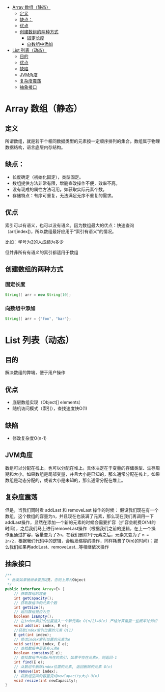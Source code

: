 <!-- TOC -->

- [Array 数组（静态）](#array-%E6%95%B0%E7%BB%84%E9%9D%99%E6%80%81)
    - [定义](#%E5%AE%9A%E4%B9%89)
    - [缺点：](#%E7%BC%BA%E7%82%B9)
    - [优点](#%E4%BC%98%E7%82%B9)
    - [创建数组的两种方式](#%E5%88%9B%E5%BB%BA%E6%95%B0%E7%BB%84%E7%9A%84%E4%B8%A4%E7%A7%8D%E6%96%B9%E5%BC%8F)
        - [固定长度](#%E5%9B%BA%E5%AE%9A%E9%95%BF%E5%BA%A6)
        - [向数组中添加](#%E5%90%91%E6%95%B0%E7%BB%84%E4%B8%AD%E6%B7%BB%E5%8A%A0)
- [List 列表（动态）](#list-%E5%88%97%E8%A1%A8%E5%8A%A8%E6%80%81)
    - [目的](#%E7%9B%AE%E7%9A%84)
    - [优点](#%E4%BC%98%E7%82%B9)
    - [缺陷](#%E7%BC%BA%E9%99%B7)
    - [JVM角度](#jvm%E8%A7%92%E5%BA%A6)
    - [复杂度震荡](#%E5%A4%8D%E6%9D%82%E5%BA%A6%E9%9C%87%E8%8D%A1)
    - [抽象接口](#%E6%8A%BD%E8%B1%A1%E6%8E%A5%E5%8F%A3)

<!-- /TOC -->
# Array 数组（静态）

## 定义
所谓数组，就是若干个相同数据类型的元素按一定顺序排列的集合。数组属于物理数据结构，语言底层内存结构。

## 缺点：
+ 长度确定（初始化固定），类型固定。
+ 数组提供方法非常有限，增删查改操作不便，效率不高。
+ 没有现成的属性方法可用，如获取实际元素个数。
+ 存储特点：有序可重复，无法满足无序不重复的需求。

## 优点
索引可以有语义，也可以没有语义。因为数组最大的优点：快速查询（arr[index])，所以数组最好应用于“索引有语义”的情况。

比如：学号为2的人成绩为多少

但并非所有有语义的索引都适用于数组

## 创建数组的两种方式

### 固定长度
```java
String[] arr = new String[10];
```

### 向数组中添加
```java
String[] arr = {"foo", "bar"};
```

# List 列表（动态）

## 目的
解决数组的弊端，便于用户操作

## 优点
+ 底层数组实现（Object[] elements）
+ 随机访问模式（索引），查找速度快O(1)
## 缺陷
+ 修改复杂度O(n-1)

## JVM角度
数组可以分配在栈上，也可以分配在堆上。具体决定在于变量的存储类型、生存周期和大小。如果数组是局部变量，并且大小是已知的，那么通常分配在栈上。如果数组是动态分配的，或者大小是未知的，那么通常分配在堆上。

## 复杂度震荡
但是，当我们同时看 addLast 和 removeLast 操作的时候：
假设我们现在有一个数组，这个数组的容量为n，并且现在也装满了元素，那么现在我们再调用一下addLast操作，显然在添加一个新的元素的时候会需要扩容（扩容会耗费O(N)的时间），之后我们马上进行removeLast操作（根据我们之前的逻辑，在上一个操作里通过扩容，容量变为了2n，在我们删除1个元素之后，元素又变为了 `n = 2n/2`，根据我们代码中的逻辑，会触发缩容的操作，同样耗费了O(n)的时间）；那么我们如果再addLast、removeLast…等相继依次操作

## 抽象接口
```java
/**
 * 此类如果被继承要指定E，否则上界为Object
 */
public interface Array<E> {
    // 获取数组的容量
    int getCapacity();
    // 获取数组中的元素个数
    int getSize();
    // 返回数组是否为空
    boolean isEmpty();
    // 在index索引的位置插入一个新元素e O(n/2)=O(n) 严格计算需要一些概率论知识
    void add(int index, E e);
    //获取index索引位置的元素 O(1)
    E get(int index);
    // 修改index索引位置的元素为e
    void set(int index, E e);
    // 查找数组中是否有元素e
    boolean contains(E e);
    // 查找数组中元素e所在的索引，如果不存在元素e，则返回-1
    int find(E e);
    // 从数组中删除index位置的元素, 返回删除的元素 O(n)
    E remove(int index);
    // 将数组空间的容量变成newCapacity大小 O(n)
    void resize(int newCapacity);
}
```

